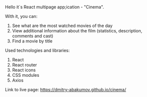 Hello it`s React multipage app;ication - "Cinema".

With it, you can:

1. See what are the most watched movies of the day
2. View additional information about the film (statistics, description, comments
   and cast)
3. Find a movie by title

Used technologies and libraries:

1. React
2. React router
3. React icons
4. CSS modules
5. Axios

Link to live page: https://dmitry-abakumov.github.io/cinema/
